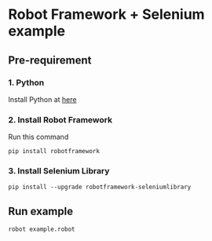 # Robot Framework + Selenium example

## Pre-requirement
### 1. Python
Install Python at [here](https://www.python.org/downloads/)

### 2. Install Robot Framework
Run this command

```
pip install robotframework
```


### 3. Install Selenium Library
```
pip install --upgrade robotframework-seleniumlibrary
```

## Run example
```
robot example.robot
```